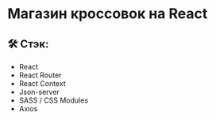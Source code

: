 # Магазин кроссовок на React

## 🛠 Стэк:

- React
- React Router
- React Context
- Json-server
- SASS / CSS Modules
- Axios
